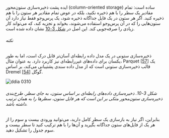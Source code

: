 ایده پشت ذخیره‌سازی ستون‌محور (column-oriented storage) ساده است: تمام مقادیر یک سطر را با هم ذخیره نکنید، بلکه در عوض تمام مقادیر هر ستون را با هم ذخیره کنید. اگر هر ستون در یک فایل جداگانه ذخیره شود، یک پرس‌وجو فقط نیاز دارد آن ستون‌هایی را که در آن پرس‌وجو استفاده می‌شوند، بخواند و تجزیه کند، که می‌تواند کار زیادی را صرفه‌جویی کند. این اصل در [شکل 3-10](#fig_column_store) نشان داده شده است.

###### نکته
ذخیره‌سازی ستونی در یک مدل داده رابطه‌ای آسان‌تر قابل درک است، اما به طور یکسان برای داده‌های غیررابطه‌ای نیز کاربرد دارد. به عنوان مثال، Parquet [[57](ch03.html#LeDem2013wc)] یک قالب ذخیره‌سازی ستونی است که از مدل داده سندی پشتیبانی می‌کند، بر اساس Dremel گوگل [[54](ch03.html#Melnik2010up)].

![ddia 0310](assets/ddia_0310.png)

###### شکل 3-10. ذخیره‌سازی داده‌های رابطه‌ای بر اساس ستون، به جای سطر. طرح‌بندی ذخیره‌سازی ستون‌محور متکی بر این است که هر فایل ستون، سطرها را به همان ترتیب داشته باشد.

بنابراین، اگر نیاز به بازسازی یک سطر کامل دارید، می‌توانید ورودی بیست و سوم را از هر یک از فایل‌های ستون جداگانه بگیرید و آن‌ها را با هم ترکیب کنید تا سطر بیست و سوم جدول را تشکیل دهید.